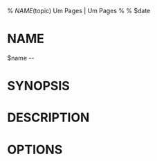 % $NAME($topic) Um Pages | Um Pages
% 
% $date
# NAME
$name --

# SYNOPSIS


# DESCRIPTION


# OPTIONS

